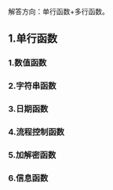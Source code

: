 解答方向：单行函数+多行函数。

## 1.单行函数

### 1.数值函数

### 2.字符串函数

### 3.日期函数

### 4.流程控制函数

### 5.加解密函数

### 6.信息函数

